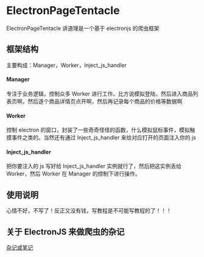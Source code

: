 # ElectronPageTentacle

ElectronPageTentacle 讲道理是一个基于 electronjs 的爬虫框架



## 框架结构

主要构成：Manager，Worker，Inject_js_handler

#### Manager

专注于业务逻辑，控制众多 Worker 进行工作。比方说模拟登陆，然后进入商品列表页啊，然后逐个商品详情页点开啊，然后再记录每个商品的价格等数据啊

#### Worker

控制 electron 的窗口，封装了一些奇奇怪怪的函数，什么模拟鼠标事件，模拟触摸事件之类的。当然还有通过 Inject_js_handler 来给对应打开的页面注入你的 js 

#### Inject_js_handler

把你要注入的 js 写好给 Inject_js_handler 实例就行了，然后把这实例丢给 Worker，然后 Worker 在 Manager 的控制下进行操作。



## 使用说明

心情不好，不写了！反正又没有钱，写教程是不可能写教程的了！！！



## 关于 ElectronJS 来做爬虫的杂记

[杂记或笔记](zaji.md)